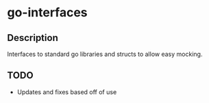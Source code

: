 # go-interfaces

## Description

Interfaces to standard go libraries and structs to allow easy mocking.

## TODO

- Updates and fixes based off of use

